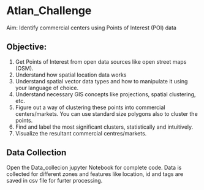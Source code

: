 # Atlan_Challenge
Aim: Identify commercial centers using Points of Interest (POI) data

## Objective:
1. Get Points of Interest from open data sources like open street maps (OSM).
2. Understand how spatial location data works
1. Understand spatial vector data types and how to manipulate it using your
language of choice.
2. Understand necessary GIS concepts like projections, spatial clustering, etc.
3. Figure out a way of clustering these points into commercial centers/markets. You can
use standard size polygons also to cluster the points.
4. Find and label the most significant clusters, statistically and intuitively.
5. Visualize the resultant commercial centres/markets.

## Data Collection
Open the Data_collecion jupyter Notebook for complete code. Data is collected for different zones and features like location, id and tags are saved in csv file for furter processing.
